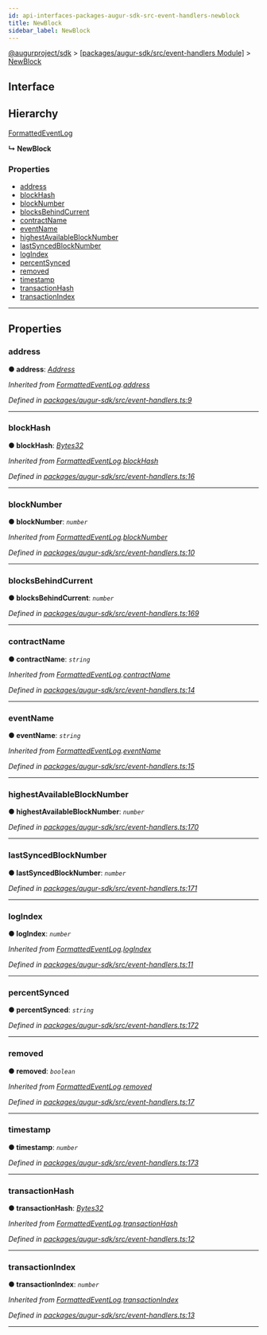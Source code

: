 ```yaml
---
id: api-interfaces-packages-augur-sdk-src-event-handlers-newblock
title: NewBlock
sidebar_label: NewBlock
---
```


[@augurproject/sdk](api-readme.md) > [[packages/augur-sdk/src/event-handlers Module]](api-modules-packages-augur-sdk-src-event-handlers-module.md) > [NewBlock](api-interfaces-packages-augur-sdk-src-event-handlers-newblock.md)

## Interface

## Hierarchy

 [FormattedEventLog](api-interfaces-packages-augur-sdk-src-event-handlers-formattedeventlog.md)

**↳ NewBlock**

### Properties

* [address](api-interfaces-packages-augur-sdk-src-event-handlers-newblock.md#address)
* [blockHash](api-interfaces-packages-augur-sdk-src-event-handlers-newblock.md#blockhash)
* [blockNumber](api-interfaces-packages-augur-sdk-src-event-handlers-newblock.md#blocknumber)
* [blocksBehindCurrent](api-interfaces-packages-augur-sdk-src-event-handlers-newblock.md#blocksbehindcurrent)
* [contractName](api-interfaces-packages-augur-sdk-src-event-handlers-newblock.md#contractname)
* [eventName](api-interfaces-packages-augur-sdk-src-event-handlers-newblock.md#eventname)
* [highestAvailableBlockNumber](api-interfaces-packages-augur-sdk-src-event-handlers-newblock.md#highestavailableblocknumber)
* [lastSyncedBlockNumber](api-interfaces-packages-augur-sdk-src-event-handlers-newblock.md#lastsyncedblocknumber)
* [logIndex](api-interfaces-packages-augur-sdk-src-event-handlers-newblock.md#logindex)
* [percentSynced](api-interfaces-packages-augur-sdk-src-event-handlers-newblock.md#percentsynced)
* [removed](api-interfaces-packages-augur-sdk-src-event-handlers-newblock.md#removed)
* [timestamp](api-interfaces-packages-augur-sdk-src-event-handlers-newblock.md#timestamp)
* [transactionHash](api-interfaces-packages-augur-sdk-src-event-handlers-newblock.md#transactionhash)
* [transactionIndex](api-interfaces-packages-augur-sdk-src-event-handlers-newblock.md#transactionindex)

---

## Properties

<a id="address"></a>

###  address

**● address**: *[Address](api-modules-packages-augur-sdk-src-event-handlers-module.md#address)*

*Inherited from [FormattedEventLog](api-interfaces-packages-augur-sdk-src-event-handlers-formattedeventlog.md).[address](api-interfaces-packages-augur-sdk-src-event-handlers-formattedeventlog.md#address)*

*Defined in [packages/augur-sdk/src/event-handlers.ts:9](https://github.com/AugurProject/augur/blob/0ea8996003/packages/augur-sdk/src/event-handlers.ts#L9)*

___
<a id="blockhash"></a>

###  blockHash

**● blockHash**: *[Bytes32](api-modules-packages-augur-sdk-src-event-handlers-module.md#bytes32)*

*Inherited from [FormattedEventLog](api-interfaces-packages-augur-sdk-src-event-handlers-formattedeventlog.md).[blockHash](api-interfaces-packages-augur-sdk-src-event-handlers-formattedeventlog.md#blockhash)*

*Defined in [packages/augur-sdk/src/event-handlers.ts:16](https://github.com/AugurProject/augur/blob/0ea8996003/packages/augur-sdk/src/event-handlers.ts#L16)*

___
<a id="blocknumber"></a>

###  blockNumber

**● blockNumber**: *`number`*

*Inherited from [FormattedEventLog](api-interfaces-packages-augur-sdk-src-event-handlers-formattedeventlog.md).[blockNumber](api-interfaces-packages-augur-sdk-src-event-handlers-formattedeventlog.md#blocknumber)*

*Defined in [packages/augur-sdk/src/event-handlers.ts:10](https://github.com/AugurProject/augur/blob/0ea8996003/packages/augur-sdk/src/event-handlers.ts#L10)*

___
<a id="blocksbehindcurrent"></a>

###  blocksBehindCurrent

**● blocksBehindCurrent**: *`number`*

*Defined in [packages/augur-sdk/src/event-handlers.ts:169](https://github.com/AugurProject/augur/blob/0ea8996003/packages/augur-sdk/src/event-handlers.ts#L169)*

___
<a id="contractname"></a>

###  contractName

**● contractName**: *`string`*

*Inherited from [FormattedEventLog](api-interfaces-packages-augur-sdk-src-event-handlers-formattedeventlog.md).[contractName](api-interfaces-packages-augur-sdk-src-event-handlers-formattedeventlog.md#contractname)*

*Defined in [packages/augur-sdk/src/event-handlers.ts:14](https://github.com/AugurProject/augur/blob/0ea8996003/packages/augur-sdk/src/event-handlers.ts#L14)*

___
<a id="eventname"></a>

###  eventName

**● eventName**: *`string`*

*Inherited from [FormattedEventLog](api-interfaces-packages-augur-sdk-src-event-handlers-formattedeventlog.md).[eventName](api-interfaces-packages-augur-sdk-src-event-handlers-formattedeventlog.md#eventname)*

*Defined in [packages/augur-sdk/src/event-handlers.ts:15](https://github.com/AugurProject/augur/blob/0ea8996003/packages/augur-sdk/src/event-handlers.ts#L15)*

___
<a id="highestavailableblocknumber"></a>

###  highestAvailableBlockNumber

**● highestAvailableBlockNumber**: *`number`*

*Defined in [packages/augur-sdk/src/event-handlers.ts:170](https://github.com/AugurProject/augur/blob/0ea8996003/packages/augur-sdk/src/event-handlers.ts#L170)*

___
<a id="lastsyncedblocknumber"></a>

###  lastSyncedBlockNumber

**● lastSyncedBlockNumber**: *`number`*

*Defined in [packages/augur-sdk/src/event-handlers.ts:171](https://github.com/AugurProject/augur/blob/0ea8996003/packages/augur-sdk/src/event-handlers.ts#L171)*

___
<a id="logindex"></a>

###  logIndex

**● logIndex**: *`number`*

*Inherited from [FormattedEventLog](api-interfaces-packages-augur-sdk-src-event-handlers-formattedeventlog.md).[logIndex](api-interfaces-packages-augur-sdk-src-event-handlers-formattedeventlog.md#logindex)*

*Defined in [packages/augur-sdk/src/event-handlers.ts:11](https://github.com/AugurProject/augur/blob/0ea8996003/packages/augur-sdk/src/event-handlers.ts#L11)*

___
<a id="percentsynced"></a>

###  percentSynced

**● percentSynced**: *`string`*

*Defined in [packages/augur-sdk/src/event-handlers.ts:172](https://github.com/AugurProject/augur/blob/0ea8996003/packages/augur-sdk/src/event-handlers.ts#L172)*

___
<a id="removed"></a>

###  removed

**● removed**: *`boolean`*

*Inherited from [FormattedEventLog](api-interfaces-packages-augur-sdk-src-event-handlers-formattedeventlog.md).[removed](api-interfaces-packages-augur-sdk-src-event-handlers-formattedeventlog.md#removed)*

*Defined in [packages/augur-sdk/src/event-handlers.ts:17](https://github.com/AugurProject/augur/blob/0ea8996003/packages/augur-sdk/src/event-handlers.ts#L17)*

___
<a id="timestamp"></a>

###  timestamp

**● timestamp**: *`number`*

*Defined in [packages/augur-sdk/src/event-handlers.ts:173](https://github.com/AugurProject/augur/blob/0ea8996003/packages/augur-sdk/src/event-handlers.ts#L173)*

___
<a id="transactionhash"></a>

###  transactionHash

**● transactionHash**: *[Bytes32](api-modules-packages-augur-sdk-src-event-handlers-module.md#bytes32)*

*Inherited from [FormattedEventLog](api-interfaces-packages-augur-sdk-src-event-handlers-formattedeventlog.md).[transactionHash](api-interfaces-packages-augur-sdk-src-event-handlers-formattedeventlog.md#transactionhash)*

*Defined in [packages/augur-sdk/src/event-handlers.ts:12](https://github.com/AugurProject/augur/blob/0ea8996003/packages/augur-sdk/src/event-handlers.ts#L12)*

___
<a id="transactionindex"></a>

###  transactionIndex

**● transactionIndex**: *`number`*

*Inherited from [FormattedEventLog](api-interfaces-packages-augur-sdk-src-event-handlers-formattedeventlog.md).[transactionIndex](api-interfaces-packages-augur-sdk-src-event-handlers-formattedeventlog.md#transactionindex)*

*Defined in [packages/augur-sdk/src/event-handlers.ts:13](https://github.com/AugurProject/augur/blob/0ea8996003/packages/augur-sdk/src/event-handlers.ts#L13)*

___

